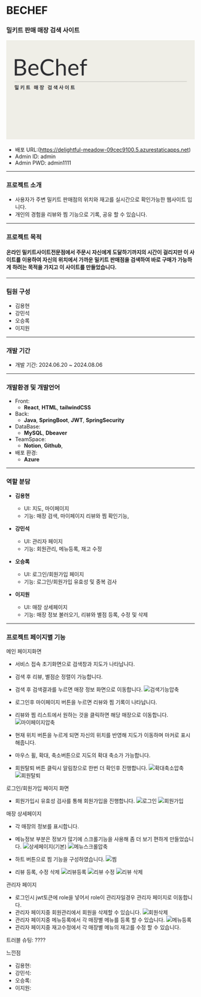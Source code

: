 # BECHEF
### 밀키트 판매 매장 검색 사이트
![이미지](https://github.com/yonghyuny/bechefFront/blob/main/readme.png)

+ 배포 URL:(https://delightful-meadow-09cec9100.5.azurestaticapps.net)
+ Admin ID: admin
+ Admin PWD: admin1111
---

### 프로젝트 소개
+ 사용자가 주변 밀키트 판매점의 위치와 재고를 실시간으로 확인가능한 웹사이트 입니다.
+ 개인의 경험을 리뷰와 찜 기능으로 기록, 공유 할 수 있습니다.
---

### 프로젝트 목적
#### 온라인 밀키트사이트전문점에서 주문시 자신에게 도달하기까지의 시간이 걸리지만 이 사이트를 이용하여 자신의 위치에서 가까운 밀키트 판매점을 검색하여 바로 구매가 가능하게 하려는 목적을 가지고 이 사이트를 만들었습니다.
---

### 팀원 구성
+ 김용현
+ 강민석
+ 오승록
+ 이지원
---

### 개발 기간 
+ 개발 기간: 2024.06.20 ~ 2024.08.06
---

### 개발환경 및 개발언어
+ Front:
  + **React**, **HTML**, **tailwindCSS**
+ Back:
  + **Java**, **SpringBoot**, **JWT**, **SpringSecurity** 
+ DataBase:
  + **MySQL**, **Dbeaver**
+ TeamSpace:
  + **Notion**, **Github**, 
+ 배포 환경:
  + **Azure**
---

### 역할 분담
+ **김용현**
  + UI: 지도, 마이페이지
  + 기능: 매장 검색, 마이페이지 리뷰와 찜 확인기능, 

+ **강민석**
  + UI: 관리자 페이지
  + 기능: 회원관리, 메뉴등록, 재고 수정
 
+ **오승록**
  + UI: 로그인/회원가입 페이지
  + 기능: 로그인/회원가입 유효성 및 중복 검사

+ **이지원**
  + UI: 매장 상세페이지
  + 기능: 매장 정보 불러오기, 리뷰와 별점 등록, 수정 및 삭제 
---

### 프로젝트 페이지별 기능

메인 페이지화면 
+ 서비스 접속 초기화면으로 검색창과 지도가 나타납니다.
+ 검색 후 리뷰, 별점순 정렬이 가능합니다.
+ 검색 후 검색결과를 누르면 매장 정보 화면으로 이동합니다.
![검색기능압축](https://github.com/user-attachments/assets/f8f6c8c7-d43c-4c72-94d8-1e3ab4fbdb9e)


+ 로그인후 마이페이지 버튼을 누르면 리뷰와 찜 기록이 나타납니다.
+ 리뷰와 찜 리스트에서 원하는 것을 클릭하면 해당 매장으로 이동합니다.
![마이페이지압축](https://github.com/user-attachments/assets/5321bfe7-7bcb-4829-bd07-3ed2969c5bd3)


+ 현재 위치 버튼을 누르게 되면 자신의 위치를 반영해 지도가 이동하며 마커로 표시해줍니다.
+ 마우스 휠, 확대, 축소버튼으로 지도의 확대 축소가 가능합니다.
+ 회원탈퇴 버튼 클릭시 알림창으로 한번 더 확인후 진행합니다.
![확대축소압축](https://github.com/user-attachments/assets/704417ec-b6c0-4d41-9b47-0f62730d3234)
![회원탈퇴](https://github.com/user-attachments/assets/5dea1138-4b74-479e-8647-291a16b6f4df)

로그인/회원가입 페이지 화면
+ 회원가입시 유효성 검사를 통해 회원가입을 진행합니다.
![로그인](https://github.com/user-attachments/assets/febb4283-ef63-4b0e-be91-4de7c6d603fa)
![회원가입](https://github.com/user-attachments/assets/f5bc6116-f639-4ea7-bcc5-6331a7f7653b)


매장 상세페이지
+ 각 매장의 정보를 표시합니다.
+ 메뉴정보 부분은 정보가 많기에 스크롤기능을 사용해 좀 더 보기 편하게 만들었습니다.
![상세페이지(기본)](https://github.com/user-attachments/assets/5c3d4755-8dfa-49ce-a201-52c5641cbe06)
![메뉴스크롤압축](https://github.com/user-attachments/assets/ba7efa98-83fa-403d-ac2c-e0472d9daead)

+ 하트 버튼으로 찜 기능을 구성하였습니다.
![찜](https://github.com/user-attachments/assets/f25d8c79-9950-4f24-8f00-125b209a53cc)

+ 리뷰 등록, 수정 삭제
![리뷰등록](https://github.com/user-attachments/assets/18e2de30-9061-4710-944f-9c43079586c1)
![리뷰 수정](https://github.com/user-attachments/assets/218d52e5-3673-4a51-acbb-e3ffaed1c8ce)
![리뷰 삭제](https://github.com/user-attachments/assets/cbf9b46b-bd1e-4ee8-b01e-5eba7b2f2330)



관리자 페이지
+ 로그인시 jwt토큰에 role을 넣어서 role이 관리자일경우 관리자 페이지로 이동합니다.
+ 관리자 페이지중 회원관리에서 회원을 삭제할 수 있습니다.
![회원삭제](https://github.com/user-attachments/assets/bf0c96f5-5457-4b77-a40b-573f6e2715dc)
+ 관리자 페이지중 메뉴등록에서 각 매장별 메뉴를 등록 할 수 있습니다.
![메뉴등록](https://github.com/user-attachments/assets/86fea0ed-016e-49eb-9d69-d9a25c14a7a8)
+ 관리자 페이지중 재고수정에서 각 매장별 메뉴의 재고를 수정 할 수 있습니다.


트러블 슈팅: ????



느낀점
+ 김용현: 
+ 강민석:
+ 오승록:
+ 이지원: 

